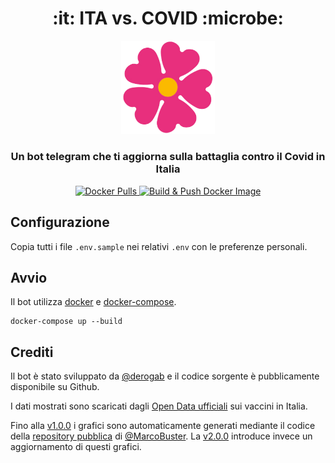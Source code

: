 
<h1 align="center">:it: ITA vs. COVID :microbe:</h1>
<p align="center">
    <img src="./assets/images/logo.png" alt="header" width="150px">
</p>
<h3 align="center">Un bot telegram che ti aggiorna sulla battaglia contro il Covid in Italia</h3>
<p align="center">
    <a href="https://hub.docker.com/r/derogab/itavscovidbot">
        <img src="https://img.shields.io/docker/pulls/derogab/itavscovidbot?label=Downloads&logo=docker" alt="Docker Pulls">
    </a>
    <a href="https://github.com/derogab/itavscovidbot/actions/workflows/docker-publish.yml">
        <img src="https://github.com/derogab/itavscovidbot/actions/workflows/docker-publish.yml/badge.svg" alt="Build & Push Docker Image">
    </a>
</p>


## Configurazione
Copia tutti i file `.env.sample` nei relativi `.env` con le preferenze personali.

## Avvio
Il bot utilizza [docker](https://www.docker.com/) e [docker-compose](https://docs.docker.com/compose).
```
docker-compose up --build
```

## Crediti

Il bot è stato sviluppato da [@derogab](https://github.com/derogab) e il codice sorgente è pubblicamente disponibile su Github. 

I dati mostrati sono scaricati dagli [Open Data ufficiali](https://github.com/italia/covid19-opendata-vaccini) sui vaccini in Italia. 

Fino alla [v1.0.0](https://github.com/derogab/ITAvsCOVIDbot/releases/tag/v1.0.0) i grafici sono automaticamente generati mediante il codice della [repository pubblica](https://github.com/MarcoBuster/quanto-manca) di [@MarcoBuster](https://github.com/MarcoBuster). La [v2.0.0](https://github.com/derogab/ITAvsCOVIDbot/releases/tag/v2.0.0) introduce invece un aggiornamento di questi grafici.
